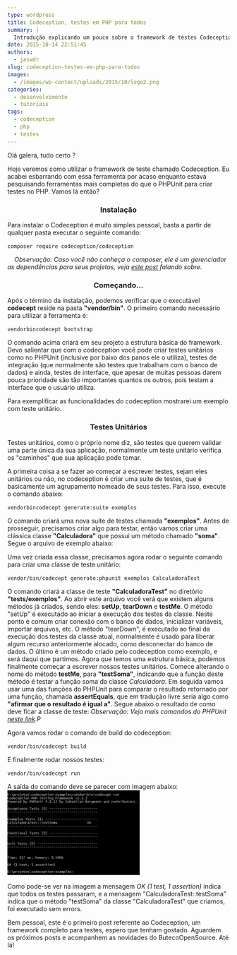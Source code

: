 ```yaml
---
type: wordpress
title: Codeception, testes em PHP para todos
summary: |
  Introdução explicando um pouco sobre o framework de testes Codeception para PHP
date: 2015-10-14 22:51:45
authors:
  - jaswdr
slug: codeception-testes-em-php-para-todos
images:
  - /images/wp-content/uploads/2015/10/logo2.png
categories:
  - desenvolvimento
  - tutoriais
tags:
  - codeception
  - php
  - testes
---
```


Olá galera, tudo certo ?

<span class="message_content">Hoje veremos como utilizar o framework de teste chamado Codeception. Eu acabei esbarrando com essa ferramenta por acaso enquanto estava pesquisando ferramentas mais completas do que o PHPUnit para criar testes no PHP. Vamos lá então?
</span>

<!--more-->
<h3 style="text-align: center;">Instalação</h3>
Para instalar o Codeception é muito simples pessoal, basta a partir de qualquer pasta executar o seguinte comando:
<pre><code>composer require codeception/codeception</code></pre>
<em>    Observação: Caso você não conheça o composer, ele é um gerenciador as dependências para seus projetos, veja <a href="/controle-de-dependencia-em-php-usando-o-composer" target="_blank">este post</a> falando sobre.</em>
<h3 style="text-align: center;">Começando...</h3>
Após o término da instalação, podemos verificar que o executável <strong>codecept</strong> reside na pasta <strong>"vendor/bin"</strong>. O primeiro comando necessário para utilizar a ferramenta é:
<pre><code>vendorbincodecept bootstrap</code></pre>
O comando acima criará em seu projeto a estrutura básica do framework. Devo salientar que com o codeception você pode criar testes unitários como no PHPUnit (inclusive por baixo dos panos ele o utiliza), testes de integração (que normalmente são testes que trabalham com o banco de dados) e ainda, testes de interface, que apesar de muitas pessoas darem pouca prioridade são tão importantes quantos os outros, pois testam a interface que o usuário utiliza.

Para exemplificar as funcionalidades do codeception mostrarei um exemplo com teste unitário.
<h3 style="text-align: center;">Testes Unitários</h3>
Testes unitários, como o próprio nome diz, são testes que querem validar uma parte única da sua aplicação, normalmente um teste unitário verifica os "caminhos" que sua aplicação pode tomar.

A primeira coisa a se fazer ao começar a escrever testes, sejam eles unitários ou não, no codeception é criar uma suíte de testes, que é basicamente um agrupamento nomeado de seus testes. Para isso, execute o comando abaixo:
<pre><code>vendorbincodecept generate:suite exemplos</code></pre>
O comando criará uma nova suíte de testes chamada <strong>"exemplos"</strong>. Antes de prosseguir, precisamos criar algo para testar, então vamos criar uma clássica classe <strong>"Calculadora"</strong> que possui um método chamado <strong>"soma"</strong>. Segue o arquivo de exemplo abaixo:

<script src="//gistfy-app.herokuapp.com/github/ButecoOpenSource/codeception//src/Calculadora.php?lang=php&amp;style=github" type="text/javascript"></script>Uma vez criada essa classe, precisamos agora rodar o seguinte comando para criar uma classe de teste unitário:

<pre><code>vendor/bin/codecept generate:phpunit exemplos CalculadoraTest
</code></pre>

O comando criará a classe de teste <strong>"CalculadoraTest"</strong> no diretório <strong>"tests/exemplos"</strong>. Ao abrir este arquivo você verá que existem alguns métodos já criados, sendo eles: <strong>setUp</strong>, <strong>tearDown</strong> e <strong>testMe</strong>. O método "setUp" é executado ao iniciar a execução dos testes da classe. Neste ponto é comum criar conexão com o banco de dados, inicializar variáveis, importar arquivos, etc. O método "tearDown", é executado ao final da execução dos testes da classe atual, normalmente é usado para liberar algum recurso anteriormente alocado, como desconectar do banco de dados. O último é um método criado pelo codeception como exemplo, e será daqui que partimos. Agora que temos uma estrutura básica, podemos finalmente começar a escrever nossos testes unitários. Comece alterando o nome do método <strong>testMe</strong>, para <strong>"testSoma"</strong>, indicando que a função deste método é testar a função soma da classe <em>Calculadora</em>. Em seguida vamos usar uma das funções do PHPUnit para comparar o resultado retornado por uma função, chamada <strong>assertEquals</strong>, que em tradução livre seria algo como <strong>"afirmar que o resultado é igual a"</strong>. Segue abaixo o resultado de como deve ficar a classe de teste:<script src="//gistfy-app.herokuapp.com/github/ButecoOpenSource/codeception//tests/exemplos/CalculadoraTest.php?lang=php&amp;style=github" type="text/javascript"></script>
<em>Observação: Veja mais comandos do PHPUnit <a href="https://phpunit.de/manual/current/pt_br/appendixes.assertions.html" target="_blank">neste link</a>.</em>P

Agora vamos rodar o comando de build do codeception:
<pre><code>vendor/bin/codecept build
</code></pre>
E finalmente rodar nossos testes:
<pre><code>vendor/bin/codecept run
</code></pre>
A saída do comando deve se parecer com imagem abaixo:
<a href="/images/wp-content/uploads/2015/10/resultado_codeception.jpg"><img class="size-medium wp-image-3671 aligncenter" src="/images/wp-content/uploads/2015/10/resultado_codeception-300x192.jpg" alt="Resultado da execução do comando run" width="300" height="192" /></a>

Como pode-se ver na imagem a mensagem <em>OK (1 test, 1 assertion)</em> indica que todos os testes passaram, e a mensagem "CalculadoraTest::testSoma" indica que o método "testSoma" da classe "CalculadoraTest" que criamos, foi executado sem errors.

Bem pessoal, este é o primeiro post referente ao Codeception, um framework completo para testes, espero que tenham gostado. Aguardem os próximos posts e acompanhem as novidades do ButecoOpenSource. Até lá!
